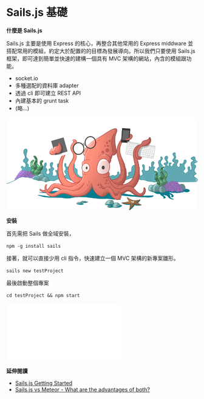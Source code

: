 # Sails.js 基礎

**什麼是 Sails.js**

Sails.js 主要是使用 Express 的核心，再整合其他常用的 Express middware 並搭配常用的模組，約定大於配置的的目標為發展導向。所以我們只要使用 Sails.js 框架，即可達到簡單並快速的建構一個具有 MVC 架構的網站，內含的模組跟功能。

* socket.io
* 多種選配的資料庫 adapter
* 透過 cli 即可建立 REST API
* 內建基本的 grunt task
* (略...)

![](assets/squiddy.png)

**安裝**

首先需把 Sails 做全域安裝，

`npm -g install sails`

接著，就可以直接少用 cli 指令，快速建立一個 MVC 架構的新專案雛形。

`sails new testProject`

最後啟動整個專案

`cd testProject && npm start`

![](assets/success-console.md)

**延伸閱讀**

* [Sails.js Getting Started](http://sailsjs.com/get-started)
* [Sails.js vs Meteor - What are the advantages of both?](http://stackoverflow.com/questions/22202286/sails-js-vs-meteor-what-are-the-advantages-of-both)
